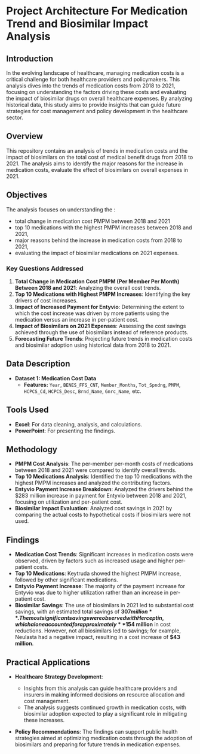 # Project Architecture For Medication Trend and Biosimilar Impact Analysis

## Introduction
In the evolving landscape of healthcare, managing medication costs is a critical challenge for both healthcare providers and policymakers. This analysis dives into the trends of medication costs from 2018 to 2021, focusing on understanding the factors driving these costs and evaluating the impact of biosimilar drugs on overall healthcare expenses. By analyzing historical data, this study aims to provide insights that can guide future strategies for cost management and policy development in the healthcare sector.

## Overview
This repository contains an analysis of trends in medication costs and the impact of biosimilars on the total cost of medical benefit drugs from 2018 to 2021. The analysis aims to identify the major reasons for the increase in medication costs, evaluate the effect of biosimilars on overall expenses in 2021.

## Objectives
The analysis focuses on understanding the :
- total change in medication cost PMPM between 2018 and 2021
- top 10 medications with the highest PMPM increases between 2018 and 2021,
- major reasons behind the increase in medication costs from 2018 to 2021,
- evaluating the impact of biosimilar medications on 2021 expenses.

### Key Questions Addressed
1. **Total Change in Medication Cost PMPM (Per Member Per Month) Between 2018 and 2021**: Analyzing the overall cost trends.
2. **Top 10 Medications with Highest PMPM Increases**: Identifying the key drivers of cost increases.
3. **Impact of Increased Payment for Entyvio**: Determining the extent to which the cost increase was driven by more patients using the medication versus an increase in per-patient cost.
4. **Impact of Biosimilars on 2021 Expenses**: Assessing the cost savings achieved through the use of biosimilars instead of reference products.
5. **Forecasting Future Trends**: Projecting future trends in medication costs and biosimilar adoption using historical data from 2018 to 2021.

## Data Description
- **Dataset 1: Medication Cost Data**
  - **Features:** `Year`, `BENES_FFS_CNT`, `Member_Months`, `Tot_Spndng`, `PMPM`, `HCPCS_Cd`, `HCPCS_Desc`, `Brnd_Name`, `Gnrc_Name`, etc.

## Tools Used
- **Excel**: For data cleaning, analysis, and calculations.
- **PowerPoint**: For presenting the findings.

## Methodology
- **PMPM Cost Analysis**: The per-member per-month costs of medications between 2018 and 2021 were compared to identify overall trends.
- **Top 10 Medications Analysis**: Identified the top 10 medications with the highest PMPM increases and analyzed the contributing factors.
- **Entyvio Payment Increase Breakdown**: Analyzed the drivers behind the $283 million increase in payment for Entyvio between 2018 and 2021, focusing on utilization and per-patient cost.
- **Biosimilar Impact Evaluation**: Analyzed cost savings in 2021 by comparing the actual costs to hypothetical costs if biosimilars were not used.

## Findings
- **Medication Cost Trends**: Significant increases in medication costs were observed, driven by factors such as increased usage and higher per-patient costs.
- **Top 10 Medications**: Keytruda showed the highest PMPM increase, followed by other significant medications.
- **Entyvio Payment Increase**: The majority of the payment increase for Entyvio was due to higher utilization rather than an increase in per-patient cost.
- **Biosimilar Savings**: The use of biosimilars in 2021 led to substantial cost savings, with an estimated total savings of **$307 million**. The most significant savings were observed with Herceptin, which alone accounted for approximately **$154 million** in cost reductions. However, not all biosimilars led to savings; for example, Neulasta had a negative impact, resulting in a cost increase of **$43 million**.

## Practical Applications
- **Healthcare Strategy Development**:
    - Insights from this analysis can guide healthcare providers and insurers in making informed decisions on resource allocation and cost management.
    - The analysis suggests continued growth in medication costs, with biosimilar adoption expected to play a significant role in mitigating these increases.

- **Policy Recommendations**: The findings can support public health strategies aimed at optimizing medication costs through the adoption of biosimilars and preparing for future trends in medication expenses.
